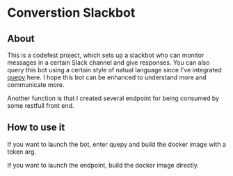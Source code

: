 # Converstion Slackbot

## About

This is a codefest project, which sets up a slackbot who can monitor messages in a certain Slack channel and give responses.
You can also query this bot using a certain style of natual language since I've integrated [quepy](https://github.com/machinalis/quepy) here.
I hope this bot can be enhanced to understand more and communicate more.

Another function is that I created several endpoint for being consumed by some restfull front end.

## How to use it

If you want to launch the bot, enter quepy and build the docker image with a token arg.

If you want to launch the endpoint, build the docker image directly.


